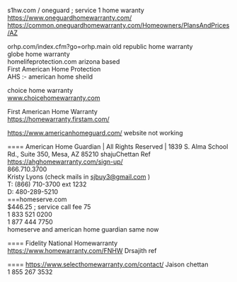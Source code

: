 




s1hw.com / oneguard	 ; service 1 home waranty         
https://www.oneguardhomewarranty.com/       
https://common.oneguardhomewarranty.com/Homeowners/PlansAndPrices/AZ       

orhp.com/index.cfm?go=orhp.main	  old republic home  warranty     
globe  home warranty	 
homelifeprotection.com	 arizona based   
First American Home Protection	 
AHS :- american home sheild	   
	
choice home warranty    	
www.choicehomewarranty.com     

First American Home Warranty    
https://homewarranty.firstam.com/       

https://www.americanhomeguard.com/   website not working     

==== American Home Guardian | All Rights Reserved | 1839 S. Alma School Rd., Suite 350, Mesa, AZ 85210     shajuChettan Ref
https://ahghomewarranty.com/sign-up/        
866.710.3700     
Kristy Lyons  (check mails in sjbuy3@gmail.com )    
T: (866) 710-3700 ext 1232    
D: 480-289-5210    
===homeserve.com     
$446.25 ; service call fee 75    
1 833 521 0200    
1 877 444 7750   
homeserve and american home guardian  same now     


==== Fidelity National Homewarranty 
https://www.homewarranty.com/FNHW     Drsajith ref

==== https://www.selecthomewarranty.com/contact/ Jaison chettan         
1 855 267 3532     


